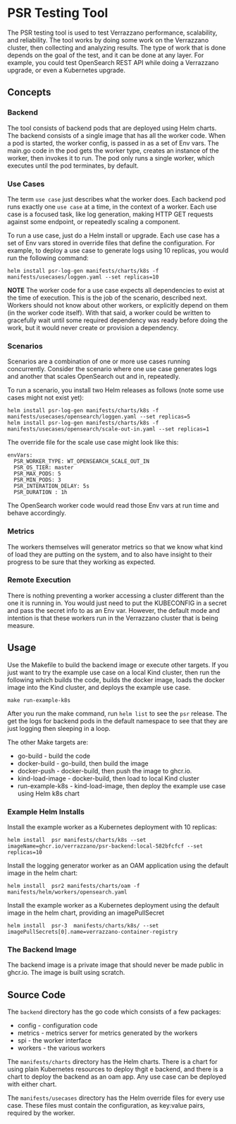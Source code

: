 # PSR Testing Tool

The PSR testing tool is used to test Verrazzano performance, scalability, and reliability.  The tool works by doing some
work on the Verrazzano cluster, then collecting and analyzing results.  The type of work that is done depends on the goal of the test,
and it can be done at any layer.  For example, you could test OpenSearch REST API while doing a Verrazzano upgrade, or even
a Kubernetes upgrade.

## Concepts
### Backend
The tool consists of backend pods that are deployed using Helm charts.  The backend consists of a single image
that has all the worker code.  When a pod is started, the worker config, is passed in as a set of Env vars.
The main.go code in the pod gets the worker type, creates an instance of the worker, then invokes it
to run.  The pod only runs a single worker, which executes until the pod terminates, by default.

### Use Cases
The term `use case` just describes what the worker does.  Each backend pod runs exactly one `use case` at a time, 
in the context of a worker. Each use case is a focused task, like log generation, making HTTP GET requests against 
some endpoint, or repeatedly scaling a component.

To run a use case, just do a Helm install or upgrade.  Each use case has a set of Env vars stored in override files
that define the configuration. For example, to deploy a use case to 
generate logs using 10 replicas, you would run the following command:
```
helm install psr-log-gen manifests/charts/k8s -f manifests/usecases/loggen.yaml --set replicas=10
```
**NOTE** The worker code for a use case expects all dependencies to exist at the time of execution.  This is the job of the scenario, 
described next.  Workers should not know about other workers, or explicitly depend on them (in the worker code itself).  With that said,
a worker could be written to gracefully wait until some required dependency was ready before doing the work, but it would never create or
provision a dependency.

### Scenarios
Scenarios are a combination of one or more use cases running concurrently.
Consider the scenario where one use case generates logs and another that scales OpenSearch out and in, repeatedly.  

To run a scenario, you install two Helm releases as follows (note some use cases might not exist yet): 
```
helm install psr-log-gen manifests/charts/k8s -f manifests/usecases/opensearch/loggen.yaml --set replicas=5
helm install psr-log-gen manifests/charts/k8s -f manifests/usecases/opensearch/scale-out-in.yaml --set replicas=1
```
The override file for the scale use case might look like this:
```
envVars:
  PSR_WORKER_TYPE: WT_OPENSEARCH_SCALE_OUT_IN
  PSR_OS_TIER: master
  PSR_MAX_PODS: 5
  PSR_MIN_PODS: 3  
  PSR_INTERATION_DELAY: 5s
  PSR_DURATION : 1h
```
The OpenSearch worker code would read those Env vars at run time and behave accordingly.

### Metrics
The workers themselves will generator metrics so that we know what kind of load they are putting on the system,
and to also have insight to their progress to be sure that they working as expected.

### Remote Execution
There is nothing preventing a worker accessing a cluster different than the one it is running in.  You
would just need to put the KUBECONFIG in a secret and pass the secret info to as an Env var.  However,
the default mode and intention is that these workers run in the Verrazzano cluster that is being measure.

## Usage
Use the Makefile to build the backend image or execute other targets.  If you just want to try 
the example use case on a local Kind cluster, then run the following which builds the code, builds the docker image, 
loads the docker image into the Kind cluster, and deploys the example use case.
```
make run-example-k8s
```
After you run the make command, run `helm list` to see the `psr` release.  The get the logs for backend pods in the default namespace 
to see that they are just logging then sleeping in a loop.

The other Make targets are:
* go-build - build the code
* docker-build - go-build, then build the image
* docker-push - docker-build, then push the image to ghcr.io. 
* kind-load-image - docker-build, then load to local Kind cluster
* run-example-k8s - kind-load-image, then deploy the example use case using Helm k8s chart

### Example Helm Installs

Install the example worker as a Kubernetes deployment with 10 replicas:
```
helm install  psr manifests/charts/k8s --set imageName=ghcr.io/verrazzano/psr-backend:local-582bfcfcf --set replicas=10
```

Install the logging generator worker as an OAM application using the default image in the helm chart:
```
helm install  psr2 manifests/charts/oam -f manifests/helm/workers/opensearch.yaml
```

Install the example worker as a Kubernetes deployment using the default image in the helm chart, providing an imagePullSecret
```
helm install  psr-3  manifests/charts/k8s/ --set imagePullSecrets[0].name=verrazzano-container-registry
```

### The Backend Image
The backend image is a private image that should never be made public in ghcr.io.  The image is
built using scratch.

## Source Code
The `backend` directory has the go code which consists of a few packages:
* config - configuration code
* metrics - metrics server for metrics generated by the workers
* spi - the worker interface
* workers - the various workers

The `manifests/charts` directory has the Helm charts.  There is a chart for using plain Kubernetes
resources to deploy thgit e backend, and there is a chart to deploy the backend as an oam app. Any use case 
can be deployed with either chart.

The `manifests/usecases` directory has the Helm override files for every use case. These files must
contain the configuration, as key:value pairs, required by the worker.

